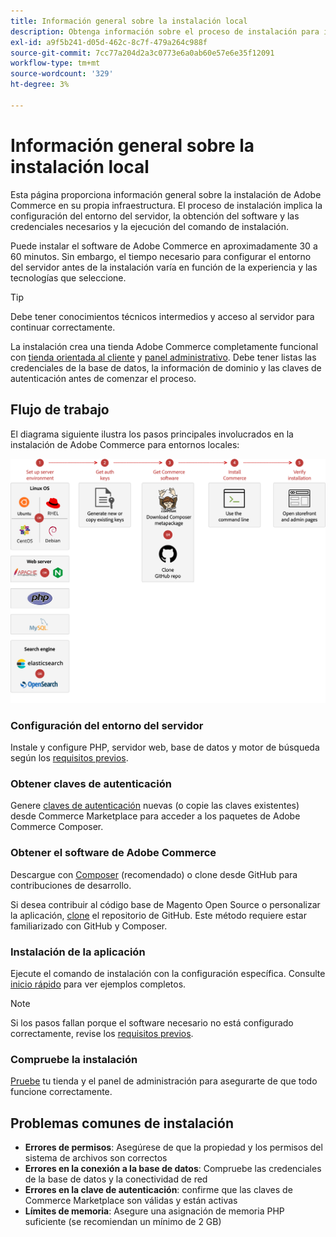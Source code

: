 ```yaml
---
title: Información general sobre la instalación local
description: Obtenga información sobre el proceso de instalación para implementaciones locales de Adobe Commerce y Magento Open Source.
exl-id: a9f5b241-d05d-462c-8c7f-479a264c988f
source-git-commit: 7cc77a204d2a3c0773e6a0ab60e57e6e35f12091
workflow-type: tm+mt
source-wordcount: '329'
ht-degree: 3%

---
```



# Información general sobre la instalación local

Esta página proporciona información general sobre la instalación de Adobe Commerce en su propia infraestructura. El proceso de instalación implica la configuración del entorno del servidor, la obtención del software y las credenciales necesarios y la ejecución del comando de instalación.

Puede instalar el software de Adobe Commerce en aproximadamente 30 a 60 minutos. Sin embargo, el tiempo necesario para configurar el entorno del servidor antes de la instalación varía en función de la experiencia y las tecnologías que seleccione.

>[!TIP]
>
>Debe tener conocimientos técnicos intermedios y acceso al servidor para continuar correctamente.

La instalación crea una tienda Adobe Commerce completamente funcional con [tienda orientada al cliente](https://experienceleague.adobe.com/en/docs/commerce-admin/start/storefront/storefront) y [panel administrativo](https://experienceleague.adobe.com/en/docs/commerce-admin/start/admin/admin). Debe tener listas las credenciales de la base de datos, la información de dominio y las claves de autenticación antes de comenzar el proceso.

## Flujo de trabajo

El diagrama siguiente ilustra los pasos principales involucrados en la instalación de Adobe Commerce para entornos locales:

![Funcionamiento de la instalación](../assets/installation/on-premises-install.drawio.svg)

### Configuración del entorno del servidor

Instale y configure PHP, servidor web, base de datos y motor de búsqueda según los [requisitos previos](prerequisites/overview.md).

### Obtener claves de autenticación

Genere [claves de autenticación](prerequisites/authentication-keys.md) nuevas (o copie las claves existentes) desde Commerce Marketplace para acceder a los paquetes de Adobe Commerce Composer.

### Obtener el software de Adobe Commerce

Descargue con [Composer](prerequisites/commerce.md) (recomendado) o clone desde GitHub para contribuciones de desarrollo.

Si desea contribuir al código base de Magento Open Source o personalizar la aplicación, [clone](https://developer.adobe.com/commerce/contributor/guides/install/clone-repository/) el repositorio de GitHub. Este método requiere estar familiarizado con GitHub y Composer.

### Instalación de la aplicación

Ejecute el comando de instalación con la configuración específica. Consulte [inicio rápido](composer.md) para ver ejemplos completos.

>[!NOTE]
>
>Si los pasos fallan porque el software necesario no está configurado correctamente, revise los [requisitos previos](prerequisites/overview.md).

### Compruebe la instalación

[Pruebe](next-steps/verify.md) tu tienda y el panel de administración para asegurarte de que todo funcione correctamente.

## Problemas comunes de instalación

- **Errores de permisos**: Asegúrese de que la propiedad y los permisos del sistema de archivos son correctos
- **Errores en la conexión a la base de datos**: Compruebe las credenciales de la base de datos y la conectividad de red
- **Errores en la clave de autenticación**: confirme que las claves de Commerce Marketplace son válidas y están activas
- **Límites de memoria**: Asegure una asignación de memoria PHP suficiente (se recomiendan un mínimo de 2 GB)
